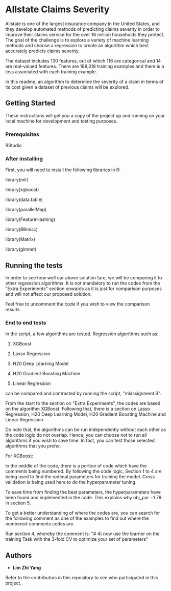 # Allstate Claims Severity

Allstate is one of the largest insurance company in the United States, and they develop automated methods of predicting claims severity in order to improve their claims service for the over 16 million households they protect. The goal of the challenge is to explore a variety of machine learning methods and choose a regression to create an algorithm which best accurately predicts claims severity.

The dataset includes 130 features, out of which 116 are categorical and 14 are real-valued features. There are 188,318 training examples and there is a loss associated with each training example.

In this readme, an algorithm to determine the severity of a claim in terms of its cost given a dataset of previous claims will be explored.

## Getting Started

These instructions will get you a copy of the project up and running on your local machine for development and testing purposes.

### Prerequisites

RStudio

### After installing

First, you will need to install the following libraries in R:

library(mlr)

library(xgboost)

library(data.table)

library(parallelMap)

library(FeatureHashing)

library(BBmisc)

library(Matrix)

library(glmnet)

## Running the tests

In order to see how well our above solution fare, we will be comparing it to other regression algorithms. 
It is not mandatory to run the codes from the "Extra Experiments" section onwards as it is just for comparison purposes and will not
affect our proposed solution. 

Feel free to uncomment the code if you wish to view the comparison results.

### End to end tests

In the script, a few algorithms are tested. Regression algorithms such as:

1) XGBoost

2) Lasso Regression

3) H20 Deep Learning Model

4) H20 Gradient Boosting Machine

5) Linear Regression

can be compared and contrasted by running the script, "mlassignment.R".

From the start to the section on "Extra Experiments", the codes are based on the algorithm XGBoost. 
Following that, there is a section on Lasso Regression, H20 Deep Learning Model, H20 Gradient Boosting Machine and Linear Regression.

Do note that, the algorithms can be run independently without each other as the code logic do not overlap. Hence, you can choose 
not to run all algorithms if you wish to save time. In fact, you can test those selected algorithms that you prefer.

For XGBoost:

In the middle of the code, there is a portion of code which have the comments being numbered. By following the code logic, Section 1 to 4
are being used to find the optimal parameters for training the model. Cross validation is being used here to do the hyperparameter tuning.

To save time from finding the best parameters, the hyperparameters have been found and implemented in the code. This explains why
obj_par =1.79 in section 5. 

To get a better understanding of where the codes are, you can search for the following comment as one of the examples to find out where 
the numbered-comments codes are. 

Run section 4, whereby the comment is:
"# 4) now use the learner on the training Task with the 3-fold CV to optimize your set of parameters"

## Authors

* **Lim Zhi Yang** 

Refer to the contributors in this repository to see who participated in this project.
